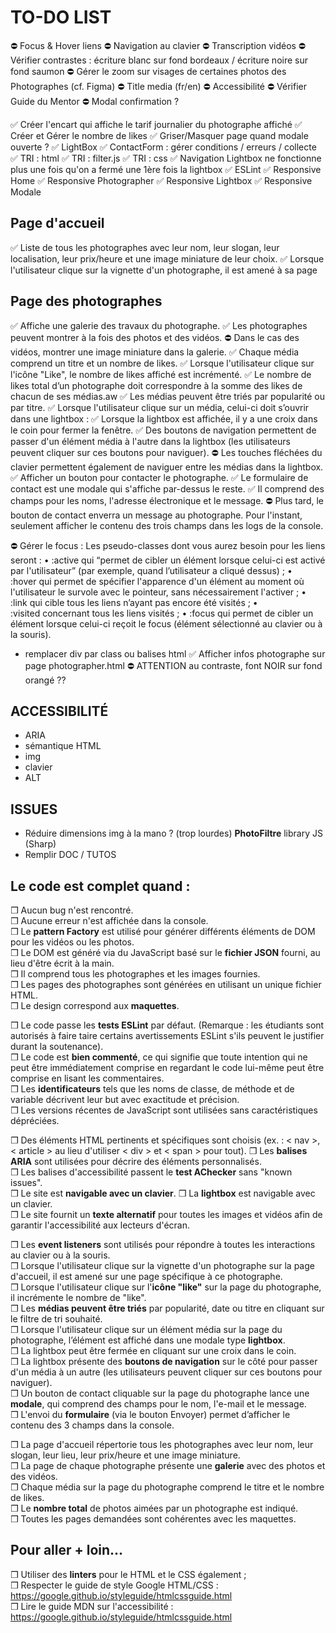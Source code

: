 # TO-DO LIST
⛔ Focus & Hover liens
⛔ Navigation au clavier
⛔ Transcription vidéos
⛔ Vérifier contrastes : écriture blanc sur fond bordeaux / écriture noire sur fond saumon 
⛔ Gérer le zoom sur visages de certaines photos des Photographes (cf. Figma)
⛔ Title media (fr/en)
⛔ Accessibilité
⛔ Vérifier Guide du Mentor
⛔ Modal confirmation ?


✅ Créer l'encart qui affiche le tarif journalier du photographe affiché
✅ Créer et Gérer le nombre de likes
✅ Griser/Masquer page quand modale ouverte ?
✅ LightBox 
✅ ContactForm : gérer conditions / erreurs / collecte
✅ TRI : html
✅ TRI : filter.js
✅ TRI : css
✅ Navigation Lightbox ne fonctionne plus une fois qu'on a fermé une 1ère fois la lightbox
✅ ESLint 
✅ Responsive Home
✅ Responsive Photographer
✅ Responsive Lightbox
✅ Responsive Modale

## Page d'accueil 
✅ Liste de tous les photographes avec leur nom, leur slogan, leur
localisation, leur prix/heure et une image miniature de leur choix.
✅ Lorsque l'utilisateur clique sur la vignette d'un photographe, il est
amené à sa page

## Page des photographes
✅ Affiche une galerie des travaux du photographe.
✅ Les photographes peuvent montrer à la fois des photos et des vidéos.
⛔ Dans le cas des vidéos, montrer une image miniature dans la
galerie.
✅ Chaque média comprend un titre et un nombre de likes.
✅ Lorsque l'utilisateur clique sur l'icône "Like", le nombre de likes
affiché est incrémenté.
✅ Le nombre de likes total d’un photographe doit correspondre à la
somme des likes de chacun de ses médias.aw
✅ Les médias peuvent être triés par popularité ou par titre.
✅ Lorsque l'utilisateur clique sur un média, celui-ci doit s’ouvrir dans une
lightbox :
✅ Lorsque la lightbox est affichée, il y a une croix dans le coin pour
fermer la fenêtre.
✅ Des boutons de navigation permettent de passer d'un élément
média à l'autre dans la lightbox (les utilisateurs peuvent cliquer
sur ces boutons pour naviguer).
⛔ Les touches fléchées du clavier permettent également de
naviguer entre les médias dans la lightbox.
✅ Afficher un bouton pour contacter le photographe.
✅ Le formulaire de contact est une modale qui s'affiche par-dessus
le reste.
✅ Il comprend des champs pour les noms, l'adresse électronique et
le message.
⛔ Plus tard, le bouton de contact enverra un message au
photographe. Pour l'instant, seulement afficher le contenu des
trois champs dans les logs de la console.

⛔ Gérer le focus :
Les pseudo-classes dont vous aurez besoin pour les liens seront :
    • :active qui “permet de cibler un élément lorsque celui-ci est activé par l'utilisateur” (par exemple, quand l’utilisateur a cliqué dessus) ;
    • :hover qui permet de spécifier l'apparence d'un élément au moment où l'utilisateur le survole avec le pointeur, sans nécessairement l'activer ;
    • :link qui cible tous les liens n’ayant pas encore été visités ;
    • :visited concernant tous les liens visités ;
    • :focus qui permet de cibler un élément lorsque celui-ci reçoit le focus (élément sélectionné au clavier ou à la souris).
- remplacer div par class ou balises html
✅ Afficher infos photographe sur page photographer.html
⛔ ATTENTION au contraste, font NOIR sur fond orangé ??

## ACCESSIBILITÉ
- ARIA
- sémantique HTML
- img
- clavier
- ALT

## ISSUES

- Réduire dimensions img à la mano ? (trop lourdes) **PhotoFiltre** library JS (Sharp)
- Remplir DOC / TUTOS

## Le code est complet quand :
❒ Aucun bug n'est rencontré.  
❒ Aucune erreur n'est affichée dans la console.  
❒ Le **pattern Factory** est utilisé pour générer différents éléments de DOM pour les vidéos ou les photos.  
❒ Le DOM est généré via du JavaScript basé sur le **fichier JSON** fourni, au lieu d'être écrit à la main.  
❒ Il comprend tous les photographes et les images fournies.  
❒ Les pages des photographes sont générées en utilisant un unique fichier HTML.  
❒ Le design correspond aux **maquettes**.

❒ Le code passe les **tests ESLint** par défaut. (Remarque : les étudiants sont autorisés à faire taire certains avertissements ESLint s'ils peuvent le justifier durant la soutenance).  
❒ Le code est **bien commenté**, ce qui signifie que toute intention qui ne peut être immédiatement comprise en regardant le code lui-même peut être comprise en lisant les commentaires.  
❒ Les **identificateurs** tels que les noms de classe, de méthode et de variable décrivent leur but avec exactitude et précision.  
❒ Les versions récentes de JavaScript sont utilisées sans caractéristiques dépréciées.

❒ Des éléments HTML pertinents et spécifiques sont choisis (ex. : < nav >, < article > au lieu d'utiliser < div > et < span > pour tout).
❒ Les **balises ARIA** sont utilisées pour décrire des éléments personnalisés.  
❒ Les balises d'accessibilité passent le **test AChecker** sans "known issues".  
❒ Le site est **navigable avec un clavier**.
❒ La **lightbox** est navigable avec un clavier.  
❒ Le site fournit un **texte alternatif** pour toutes les images et vidéos afin de garantir l'accessibilité aux lecteurs d'écran. 

❒ Les **event listeners** sont utilisés pour répondre à toutes les interactions au clavier ou à la souris.  
❒ Lorsque l'utilisateur clique sur la vignette d'un photographe sur la page d'accueil, il est amené sur une page spécifique à ce photographe.  
❒ Lorsque l'utilisateur clique sur l'**icône "like"** sur la page du photographe, il incrémente le nombre de "like".  
❒ Les **médias peuvent être triés** par popularité, date ou titre en cliquant sur le filtre de tri souhaité.  
❒ Lorsque l'utilisateur clique sur un élément média sur la page du photographe, l’élément est affiché dans une modale type **lightbox**.    
❒ La lightbox peut être fermée en cliquant sur une croix dans le coin.   
❒ La lightbox présente des **boutons de navigation** sur le côté pour passer d'un média à un autre (les utilisateurs peuvent cliquer sur ces boutons pour naviguer).  
❒ Un bouton de contact cliquable sur la page du photographe lance une **modale**, qui comprend des champs pour le nom, l'e-mail et le message.  
❒ L'envoi du **formulaire** (via le bouton Envoyer) permet d’afficher le contenu des 3 champs dans la console.

❒ La page d'accueil répertorie tous les photographes avec leur nom, leur slogan, leur lieu, leur prix/heure et une image miniature.  
❒ La page de chaque photographe présente une **galerie** avec des photos et des vidéos.  
❒ Chaque média sur la page du photographe comprend le titre et le nombre de likes.  
❒ Le **nombre total** de photos aimées par un photographe est indiqué.   
❒ Toutes les pages demandées sont cohérentes avec les maquettes.

## Pour aller + loin...
❒ Utiliser des **linters** pour le HTML et le CSS également ;  
❒ Respecter le guide de style Google HTML/CSS : https://google.github.io/styleguide/htmlcssguide.html  
❒ Lire le guide MDN sur l'accessibilité : https://google.github.io/styleguide/htmlcssguide.html 


